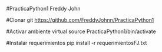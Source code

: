 #PracticaPython1
Freddy John

#Clonar git
https://github.com/FreddyJohnn/PracticaPython1

#Activar ambiente virtual
source PracticaPython1/bin/activate

#Instalar requerimientos
pip install -r requerimientosFJ.txt
